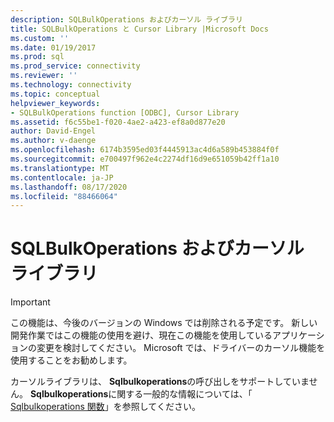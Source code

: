 ```yaml
---
description: SQLBulkOperations およびカーソル ライブラリ
title: SQLBulkOperations と Cursor Library |Microsoft Docs
ms.custom: ''
ms.date: 01/19/2017
ms.prod: sql
ms.prod_service: connectivity
ms.reviewer: ''
ms.technology: connectivity
ms.topic: conceptual
helpviewer_keywords:
- SQLBulkOperations function [ODBC], Cursor Library
ms.assetid: f6c55be1-f020-4ae2-a423-ef8a0d877e20
author: David-Engel
ms.author: v-daenge
ms.openlocfilehash: 6174b3595ed03f4445913ac4d6a589b453884f0f
ms.sourcegitcommit: e700497f962e4c2274df16d9e651059b42ff1a10
ms.translationtype: MT
ms.contentlocale: ja-JP
ms.lasthandoff: 08/17/2020
ms.locfileid: "88466064"
---
```

# <a name="sqlbulkoperations-and-the-cursor-library"></a>SQLBulkOperations およびカーソル ライブラリ
> [!IMPORTANT]  
>  この機能は、今後のバージョンの Windows では削除される予定です。 新しい開発作業ではこの機能の使用を避け、現在この機能を使用しているアプリケーションの変更を検討してください。 Microsoft では、ドライバーのカーソル機能を使用することをお勧めします。  
  
 カーソルライブラリは、 **Sqlbulkoperations**の呼び出しをサポートしていません。 **Sqlbulkoperations**に関する一般的な情報については、「 [Sqlbulkoperations 関数](../../../odbc/reference/syntax/sqlbulkoperations-function.md)」を参照してください。
